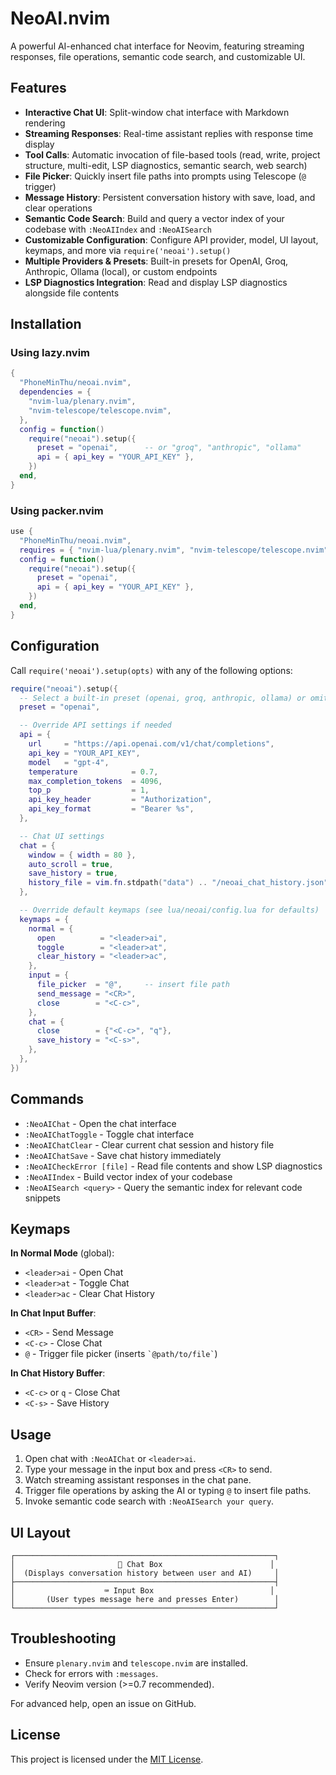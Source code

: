 # NeoAI.nvim

A powerful AI-enhanced chat interface for Neovim, featuring streaming responses, file operations, semantic code search, and customizable UI.

## Features

- **Interactive Chat UI**: Split-window chat interface with Markdown rendering
- **Streaming Responses**: Real-time assistant replies with response time display
- **Tool Calls**: Automatic invocation of file-based tools (read, write, project structure, multi-edit, LSP diagnostics, semantic search, web search)
- **File Picker**: Quickly insert file paths into prompts using Telescope (`@` trigger)
- **Message History**: Persistent conversation history with save, load, and clear operations
- **Semantic Code Search**: Build and query a vector index of your codebase with `:NeoAIIndex` and `:NeoAISearch`
- **Customizable Configuration**: Configure API provider, model, UI layout, keymaps, and more via `require('neoai').setup()`
- **Multiple Providers & Presets**: Built-in presets for OpenAI, Groq, Anthropic, Ollama (local), or custom endpoints
- **LSP Diagnostics Integration**: Read and display LSP diagnostics alongside file contents

## Installation

### Using lazy.nvim

```lua
{  
  "PhoneMinThu/neoai.nvim",
  dependencies = {
    "nvim-lua/plenary.nvim",
    "nvim-telescope/telescope.nvim",
  },
  config = function()
    require("neoai").setup({
      preset = "openai",      -- or "groq", "anthropic", "ollama"
      api = { api_key = "YOUR_API_KEY" },
    })
  end,
}
```

### Using packer.nvim

```lua
use {
  "PhoneMinThu/neoai.nvim",
  requires = { "nvim-lua/plenary.nvim", "nvim-telescope/telescope.nvim" },
  config = function()
    require("neoai").setup({
      preset = "openai",
      api = { api_key = "YOUR_API_KEY" },
    })
  end,
}
```

## Configuration

Call `require('neoai').setup(opts)` with any of the following options:

```lua
require("neoai").setup({
  -- Select a built-in preset (openai, groq, anthropic, ollama) or omit for custom
  preset = "openai",

  -- Override API settings if needed
  api = {
    url     = "https://api.openai.com/v1/chat/completions",
    api_key = "YOUR_API_KEY",
    model   = "gpt-4",
    temperature            = 0.7,
    max_completion_tokens  = 4096,
    top_p                  = 1,
    api_key_header         = "Authorization",
    api_key_format         = "Bearer %s",
  },

  -- Chat UI settings
  chat = {
    window = { width = 80 },
    auto_scroll = true,
    save_history = true,
    history_file = vim.fn.stdpath("data") .. "/neoai_chat_history.json",
  },

  -- Override default keymaps (see lua/neoai/config.lua for defaults)
  keymaps = {
    normal = {
      open          = "<leader>ai",
      toggle        = "<leader>at",
      clear_history = "<leader>ac",
    },
    input = {
      file_picker  = "@",     -- insert file path
      send_message = "<CR>",
      close        = "<C-c>",
    },
    chat = {
      close        = {"<C-c>", "q"},
      save_history = "<C-s>",
    },
  },
})
```

## Commands

- `:NeoAIChat`         - Open the chat interface
- `:NeoAIChatToggle`   - Toggle chat interface
- `:NeoAIChatClear`    - Clear current chat session and history file
- `:NeoAIChatSave`     - Save chat history immediately
- `:NeoAICheckError [file]` - Read file contents and show LSP diagnostics
- `:NeoAIIndex`        - Build vector index of your codebase
- `:NeoAISearch <query>` - Query the semantic index for relevant code snippets

## Keymaps

**In Normal Mode** (global):

- `<leader>ai` - Open Chat
- `<leader>at` - Toggle Chat
- `<leader>ac` - Clear Chat History

**In Chat Input Buffer**:

- `<CR>`       - Send Message
- `<C-c>`      - Close Chat
- `@`          - Trigger file picker (inserts `` `@path/to/file` ``)

**In Chat History Buffer**:

- `<C-c>` or `q` - Close Chat
- `<C-s>`       - Save History

## Usage

1. Open chat with `:NeoAIChat` or `<leader>ai`.
2. Type your message in the input box and press `<CR>` to send.
3. Watch streaming assistant responses in the chat pane.
4. Trigger file operations by asking the AI or typing `@` to insert file paths.
5. Invoke semantic code search with `:NeoAISearch your query`.

## UI Layout

```
┌──────────────────────────────────────────────────────────┐
│                       🧠 Chat Box                        │
│  (Displays conversation history between user and AI)     │
├──────────────────────────────────────────────────────────┤
│                    ⌨️ Input Box                          │
│       (User types message here and presses Enter)        │
└──────────────────────────────────────────────────────────┘
```

## Troubleshooting

- Ensure `plenary.nvim` and `telescope.nvim` are installed.
- Check for errors with `:messages`.
- Verify Neovim version (>=0.7 recommended).

For advanced help, open an issue on GitHub.

## License

This project is licensed under the [MIT License](LICENSE).
